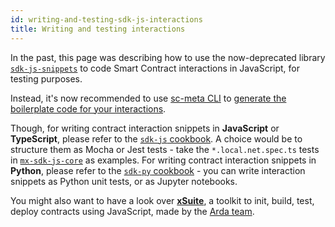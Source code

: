 ```yaml
---
id: writing-and-testing-sdk-js-interactions
title: Writing and testing interactions
---
```


[comment]: # (mx-exclude-file)

In the past, this page was describing how to use the now-deprecated library [`sdk-js-snippets`](https://github.com/multiversx/mx-deprecated-sdk-js-snippets) to code Smart Contract interactions in JavaScript, for testing purposes.

Instead, it's now recommended to use [sc-meta CLI](/developers/meta/sc-meta-cli) to [generate the boilerplate code for your interactions](/developers/meta/sc-meta-cli/#calling-snippets).

Though, for writing contract interaction snippets in **JavaScript** or **TypeScript**, please refer to the [`sdk-js` cookbook](/sdk-and-tools/sdk-js/sdk-js-cookbook). A choice would be to structure them as Mocha or Jest tests - take the `*.local.net.spec.ts` tests in [`mx-sdk-js-core`](https://github.com/multiversx/mx-sdk-js-core) as examples. For writing contract interaction snippets in **Python**, please refer to the [`sdk-py` cookbook](/sdk-and-tools/sdk-py/sdk-py-cookbook) - you can write interaction snippets as Python unit tests, or as Jupyter notebooks.

You might also want to have a look over [**xSuite**](https://xsuite.dev), a toolkit to init, build, test, deploy contracts using JavaScript, made by the [Arda team](https://arda.run).
